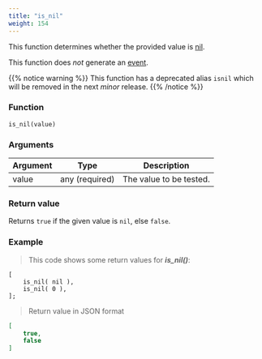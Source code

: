 ```yaml
---
title: "is_nil"
weight: 154
---
```


This function determines whether the provided value is [nil](../../data-types/nil).

This function does *not* generate an [event](../../overview/events).

{{% notice warning %}}
This function has a deprecated alias `isnil` which will be removed in the next *minor* release.
{{% /notice %}}

### Function

`is_nil(value)`

### Arguments

Argument | Type | Description
-------- | ---- | -----------
value | any (required) | The value to be tested.

### Return value

Returns `true` if the given value is `nil`, else `false`.

### Example

> This code shows some return values for ***is_nil()***:

```thingsdb,json_response
[
    is_nil( nil ),
    is_nil( 0 ),
];
```

> Return value in JSON format

```json
[
    true,
    false
]
```
